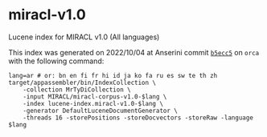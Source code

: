 # miracl-v1.0

Lucene index for MIRACL v1.0 (All languages)

This index was generated on 2022/10/04 at Anserini commit [`b5ecc5`](https://github.com/castorini/anserini/commit/b5ecc5aff79ddfc82b175f6bd3048f5039f0480f) on `orca` with the following command:
```
lang=ar # or: bn en fi fr hi id ja ko fa ru es sw te th zh
target/appassembler/bin/IndexCollection \
    -collection MrTyDiCollection \
    -input MIRACL/miracl-corpus-v1.0-$lang \
    -index lucene-index.miracl-v1.0-$lang \
    -generator DefaultLuceneDocumentGenerator \
    -threads 16 -storePositions -storeDocvectors -storeRaw -language $lang
```
